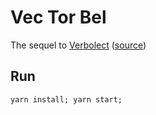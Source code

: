 # Vec Tor Bel
The sequel to [Verbolect](http://verbolect.com/) ([source](https://github.com/ejarzo/verbolect))

## Run
```
yarn install; yarn start;
```
